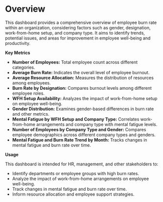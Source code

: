 # Overview
This dashboard provides a comprehensive overview of employee burn rate within an organization, considering factors such as gender, designation, work-from-home setup, and company type. It aims to identify trends, potential issues, and areas for improvement in employee well-being and productivity.

**Key Metrics**
- **Number of Employees:** Total employee count across different categories.
- **Average Burn Rate:** Indicates the overall level of employee burnout.
- **Average Resource Allocation:** Measures the distribution of resources among employees.
- **Burn Rate by Designation:** Compares burnout levels among different employee roles.
- **WFH Setup Availability:** Analyzes the impact of work-from-home setup on employee well-being.
- **Gender Distribution:** Examines gender-based differences in burn rate and other metrics.
- **Mental Fatigue by WFH Setup and Company Type:** Correlates work-from-home arrangements and company type with mental fatigue levels.
- **Number of Employees by Company Type and Gender:** Compares employee demographics across different company types and genders.
- **Mental Fatigue and Burn Rate Trend by Month:** Tracks changes in mental fatigue and burn rate over time.

**Usage**

This dashboard is intended for HR, management, and other stakeholders to:

- Identify departments or employee groups with high burn rates.
- Analyze the impact of work-from-home arrangements on employee well-being.
- Track changes in mental fatigue and burn rate over time.
- Inform resource allocation and employee support strategies.
